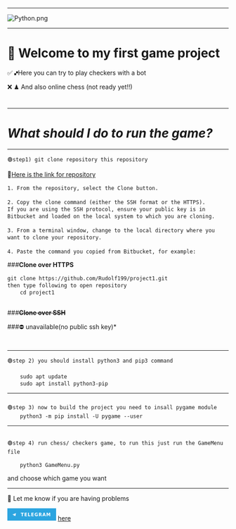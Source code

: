 
-----------
![Python.png](common%20imgs/♚🙾Python.png)


---------





💬 Welcome to my first game project
===

✅ 🙾Here you can try to play checkers with a bot 

❌ ♟ And also online chess (not ready yet!!)️

#

----

*__What should I do to run the game?__*
===========

----
```
🟢step1) git clone repository this repository
```

🔗[Here is the link for repository](https://github.com/Rudolf199/project1.git)

```
1. From the repository, select the Clone button.

2. Copy the clone command (either the SSH format or the HTTPS).
If you are using the SSH protocol, ensure your public key is in Bitbucket and loaded on the local system to which you are cloning.

3. From a terminal window, change to the local directory where you want to clone your repository.

4. Paste the command you copied from Bitbucket, for example:
```
###**Clone over HTTPS**
```
git clone https://github.com/Rudolf199/project1.git
then type following to open repository
    cd project1
    
```


###**~~Clone over SSH~~**

###⛔ unavailable(no public ssh key)*

#


-------

```
🟢step 2) you should install python3 and pip3 command

    sudo apt update
    sudo apt install python3-pip
```

-------
###
```
🟢step 3) now to build the project you need to insall pygame module
    python3 -m pip install -U pygame --user
```

--------
##
```
🟢step 4) run chess/ checkers game, to run this just run the GameMenu file
``` 
```
    python3 GameMenu.py
```
and choose which game you want



------




📱 Let me know if you are having problems

![img_2.png](common%20imgs/img_2.png) [here](https://t.me/Roudolf)
